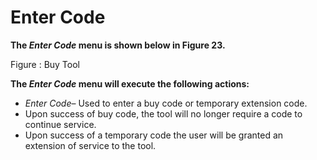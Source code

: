 # Enter Code

**The **_**Enter Code**_** menu is shown below in Figure 23.**

Figure : Buy Tool

**The **_**Enter Code**_** menu will execute the following actions:**

* _Enter Code_– Used to enter a buy code or temporary extension code.
* Upon success of buy code, the tool will no longer require a code to continue service.
* Upon success of a temporary code the user will be granted an extension of service to the tool.
